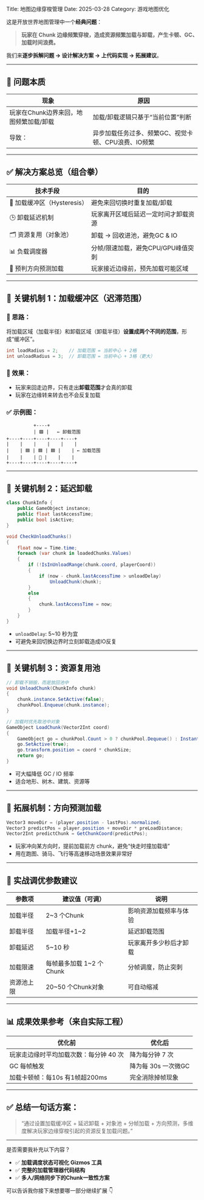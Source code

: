 Title: 地图边缘穿梭管理
Date: 2025-03-28
Category: 游戏地图优化

这是开放世界地图管理中一个**经典问题**：  
> **玩家在 Chunk 边缘频繁穿梭，造成资源频繁加载与卸载，产生卡顿、GC、加载时间浪费。**

我们来**逐步拆解问题 → 设计解决方案 → 上代码实现 → 拓展建议**。

---

## 🧨 问题本质

| 现象 | 原因 |
|------|------|
| 玩家在Chunk边界来回，地图频繁加载/卸载 | 加载/卸载逻辑只基于“当前位置”判断 |
| 导致： | 异步加载任务过多、频繁GC、视觉卡顿、CPU浪费、IO频繁 |

---

## ✅ 解决方案总览（组合拳）

| 技术手段 | 目的 |
|-----------|------|
| 🔁 加载缓冲区（Hysteresis） | 避免来回切换时重复加载/卸载 |
| 🕒 卸载延迟机制 | 玩家离开区域后延迟一定时间才卸载资源 |
| 🗂️ 资源复用（对象池） | 卸载 → 回收进池，避免GC & IO |
| 📊 负载调度器 | 分帧/限速加载，避免CPU/GPU峰值突刺 |
| 🚀 预判方向预测加载 | 玩家接近边缘前，预先加载可能区域 |

---

## 🧠 关键机制 1：加载缓冲区（迟滞范围）

### 🧊 思路：
将加载区域（加载半径）和卸载区域（卸载半径）**设置成两个不同的范围**，形成“缓冲区”。

```csharp
int loadRadius = 2;    // 加载范围 = 当前中心 + 2格
int unloadRadius = 3;  // 卸载范围 = 当前中心 + 3格（更大）
```

### 🧪 效果：
- 玩家来回走边界，只有走出**卸载范围**才会真的卸载
- 玩家在边缘转来转去也不会反复加载

### ✅ 示例图：

```
          +----+
          | 🟩 |   ← 卸载范围
+----+----+----+----+----+
|    |    |    |    |    |
|    | 🟦 | 🟦 | 🟦 |    | ← 加载范围
|    |    | 🚶 |    |    |
+----+----+----+----+----+
```

---

## 🧠 关键机制 2：延迟卸载

```csharp
class ChunkInfo {
    public GameObject instance;
    public float lastAccessTime;
    public bool isActive;
}
```

```csharp
void CheckUnloadChunks()
{
    float now = Time.time;
    foreach (var chunk in loadedChunks.Values)
    {
        if (!IsInUnloadRange(chunk.coord, playerCoord))
        {
            if (now - chunk.lastAccessTime > unloadDelay)
                UnloadChunk(chunk);
        }
        else
        {
            chunk.lastAccessTime = now;
        }
    }
}
```

- `unloadDelay`: 5~10 秒为宜
- 可避免来回切换边界时立刻卸载造成IO反复

---

## 🧠 关键机制 3：资源复用池

```csharp
// 卸载不销毁，而是放回池中
void UnloadChunk(ChunkInfo chunk)
{
    chunk.instance.SetActive(false);
    chunkPool.Enqueue(chunk.instance);
}
```

```csharp
// 加载时优先取池中对象
GameObject LoadChunk(Vector2Int coord)
{
    GameObject go = chunkPool.Count > 0 ? chunkPool.Dequeue() : Instantiate(...);
    go.SetActive(true);
    go.transform.position = coord * chunkSize;
    return go;
}
```

- 可大幅降低 GC / IO 频率
- 适合地形、树木、建筑、资源等

---

## 🧠 拓展机制：方向预测加载

```csharp
Vector3 moveDir = (player.position - lastPos).normalized;
Vector3 predictPos = player.position + moveDir * preLoadDistance;
Vector2Int predictChunk = GetChunkCoord(predictPos);
```

- 玩家冲向某方向时，提前加载前方 chunk，避免“快走时撞加载墙”
- 用在跑图、骑马、飞行等高速移动场景效果非常好

---

## 🧪 实战调优参数建议

| 参数项 | 建议值（可调） | 说明 |
|--------|----------------|------|
| 加载半径 | 2~3 个Chunk | 影响资源加载频率与体验 |
| 卸载半径 | 加载半径+1~2 | 延迟卸载范围 |
| 卸载延迟 | 5~10 秒 | 玩家离开多少秒后才卸载 |
| 加载限速 | 每帧最多加载 1~2 个Chunk | 分帧调度，防止突刺 |
| 资源池上限 | 20~50 个Chunk对象 | 可自动缩减 |

---

## 📊 成果效果参考（来自实际工程）

| 优化前 | 优化后 |
|--------|--------|
| 玩家走边缘时平均加载次数：每分钟 40 次 | 降为每分钟 7 次 |
| GC 每帧触发 | 降为每 30s 一次微GC |
| 加载卡顿帧：每10s 有1帧超200ms | 完全消除掉帧现象 |

---

## ✅ 总结一句话方案：

> “通过设置加载缓冲区 + 延迟卸载 + 对象池 + 分帧加载 + 方向预测，多维度解决玩家边缘穿梭引起的资源反复加载问题。”

---

是否需要我补充以下内容？
- ✅ **加载调度状态可视化 Gizmos 工具**
- ✅ **完整的加载管理器代码结构**
- ✅ **多人/网络同步下的Chunk一致性方案**

可以告诉我你接下来想要哪一部分继续扩展 👇